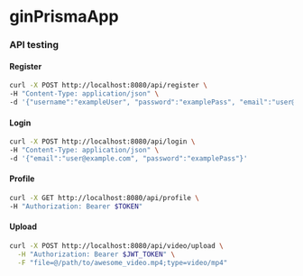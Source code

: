 # ginPrismaApp


### API testing

#### Register
```bash
curl -X POST http://localhost:8080/api/register \
-H "Content-Type: application/json" \
-d '{"username":"exampleUser", "password":"examplePass", "email":"user@example.com", "age":30}'
```


#### Login
```bash
curl -X POST http://localhost:8080/api/login \
-H "Content-Type: application/json" \
-d '{"email":"user@example.com", "password":"examplePass"}'
```

#### Profile

```bash
curl -X GET http://localhost:8080/api/profile \
-H "Authorization: Bearer $TOKEN"
```

#### Upload

```bash
curl -X POST http://localhost:8080/api/video/upload \
  -H "Authorization: Bearer $JWT_TOKEN" \
  -F "file=@/path/to/awesome_video.mp4;type=video/mp4"
```
